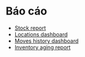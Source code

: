# Báo cáo

* [Stock report](reporting/stock.md)
* [Locations dashboard](reporting/locations.md)
* [Moves history dashboard](reporting/moves_history.md)
* [Inventory aging report](reporting/aging.md)
